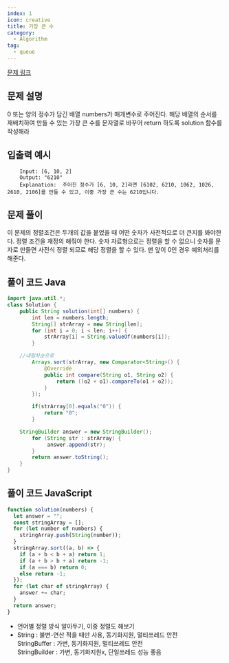 ```yaml
---
index: 1
icon: creative
title: 가장 큰 수
category:
  - Algorithm
tag:
  - queue
---
```


[문제 링크](https://programmers.co.kr/learn/courses/30/lessons/42746)

## 문제 설명

0 또는 양의 정수가 담긴 배열 numbers가 매개변수로 주어진다. 해당 배열의 순서를 재배치하여 만들 수 있는 가장 큰 수를 문자열로 바꾸어 return 하도록 solution 함수를 작성해라

## 입출력 예시

```
	Input: [6, 10, 2]
	Output: "6210"
	Explanation:  주어진 정수가 [6, 10, 2]라면 [6102, 6210, 1062, 1026, 2610, 2106]를 만들 수 있고, 이중 가장 큰 수는 6210입니다.
```

## 문제 풀이

이 문제의 정렬조건은 두개의 값을 붙었을 때 어떤 숫자가 사전적으로 더 큰지를 봐야한다. 정렬 조건을 재정의 해줘야 한다. 숫자 자료형으로는 정렬을 할 수 없으니 숫자를 문자로 만들면 사전식 정렬 되므로 해당 정렬을 할 수 있다.
맨 앞이 0인 경우 예외처리를 해준다.

## 풀이 코드 Java

```java
import java.util.*;
class Solution {
    public String solution(int[] numbers) {
		int len = numbers.length;
		String[] strArray = new String[len];
		for (int i = 0; i < len; i++) {
			strArray[i] = String.valueOf(numbers[i]);
		}

    //내림차순으로
		Arrays.sort(strArray, new Comparator<String>() {
			@Override
			public int compare(String o1, String o2) {
				return ((o2 + o1).compareTo(o1 + o2));
			}
		});

		if(strArray[0].equals("0")) {
			return "0";
		}

    StringBuilder answer = new StringBuilder();
		for (String str : strArray) {
			 answer.append(str);
		}
		return answer.toString();
    }
}
```

## 풀이 코드 JavaScript

```js
function solution(numbers) {
  let answer = "";
  const stringArray = [];
  for (let number of numbers) {
    stringArray.push(String(number));
  }
  stringArray.sort((a, b) => {
    if (a + b < b + a) return 1;
    if (a + b > b + a) return -1;
    if (a === b) return 0;
    else return -1;
  });
  for (let char of stringArray) {
    answer += char;
  }
  return answer;
}
```

- 언어별 정렬 방식 알아두기, 이중 정렬도 해보기
- String : 불변-연산 적을 때만 사용, 동기화지원, 멀티쓰레드 안전  
  StringBuffer : 가변, 동기화지원, 멀티쓰레드 안전  
  StringBuilder : 가변, 동기화지원x, 단일쓰레드 성능 좋음
